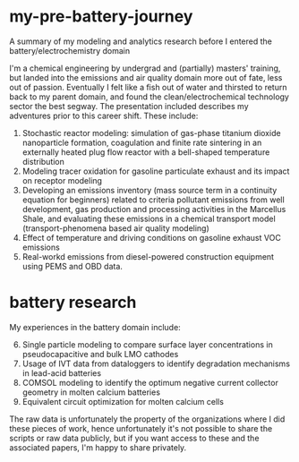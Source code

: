 # my-pre-battery-journey
A summary of my modeling and analytics research before I entered the battery/electrochemistry domain

I'm a chemical engineering by undergrad and (partially) masters' training, but landed into the emissions and air quality domain more out of fate, less out of passion. Eventually I felt like a fish out of water and thirsted to return back to my parent domain, and found the clean/electrochemical technology sector the best segway. The presentation included describes my adventures prior to this career shift. These include:

1. Stochastic reactor modeling: simulation of gas-phase titanium dioxide nanoparticle formation, coagulation and finite rate sintering in an externally heated plug 
   flow reactor with a bell-shaped temperature distribution
2. Modeling tracer oxidation for gasoline particulate exhaust and its impact on receptor modeling
3. Developing an emissions inventory (mass source term in a continuity equation for beginners) related to criteria pollutant emissions from well development, gas 
    production and processing activities in the Marcellus Shale, and evaluating these emissions in a chemical transport model (transport-phenomena based air quality 
    modeling)
4. Effect of temperature and driving conditions on gasoline exhaust VOC emissions
5. Real-workd emissions from diesel-powered construction equipment using PEMS and OBD data.

# battery research

My experiences in the battery domain include:

6. Single particle modeling to compare surface layer concentrations in pseudocapacitive and bulk LMO cathodes
7. Usage of IVT data from dataloggers to identify degradation mechanisms in lead-acid batteries
8. COMSOL modeling to identify the optimum negative current collector geometry in molten calcium batteries
9. Equivalent circuit optimization for molten calcium cells

The raw data is unfortunately the property of the organizations where I did these pieces of work, hence unfortunately it's not possible to share the scripts or raw data publicly, but if you want access to these and the associated papers, I'm happy to share privately.
